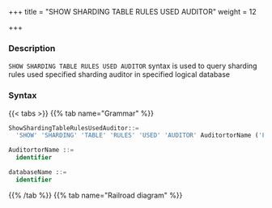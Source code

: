 +++
title = "SHOW SHARDING TABLE RULES USED AUDITOR"
weight = 12

+++

### Description

`SHOW SHARDING TABLE RULES USED AUDITOR` syntax is used to query sharding rules used specified sharding auditor in specified logical database

### Syntax

{{< tabs >}}
{{% tab name="Grammar" %}}
```sql
ShowShardingTableRulesUsedAuditor::=
  'SHOW' 'SHARDING' 'TABLE' 'RULES' 'USED' 'AUDITOR' AuditortorName ('FROM' databaseName)?

AuditortorName ::=
  identifier

databaseName ::=
  identifier
```
{{% /tab %}}
{{% tab name="Railroad diagram" %}}
<iframe frameborder="0" name="diagram" id="diagram" width="100%" height="100%"></iframe>
{{% /tab %}}
{{< /tabs >}}

### Supplement

- When databaseName is not specified, the default is the currently used DATABASE. If DATABASE is not used, No database selected will be prompted.

### Return value description

| Columns | Descriptions       |
|---------|--------------------|
| type    | Sharding rule type |
| name    | Sharding rule name |

### Example

- Query sharding table rules for the specified sharding auditor in spicified logical database

```sql
SHOW SHARDING TABLE RULES USED AUDITOR sharding_key_required_auditor FROM sharding_db;
```

```sql
mysql> SHOW SHARDING TABLE RULES USED AUDITOR sharding_key_required_auditor FROM sharding_db;
+-------+---------+
| type  | name    |
+-------+---------+
| table | t_order |
+-------+---------+
1 row in set (0.00 sec)
```

- Query sharding table rules for specified sharding auditor in the current logical database

```sql
SHOW SHARDING TABLE RULES USED AUDITOR sharding_key_required_auditor;
```

```sql
mysql> SHOW SHARDING TABLE RULES USED AUDITOR sharding_key_required_auditor;
+-------+---------+
| type  | name    |
+-------+---------+
| table | t_order |
+-------+---------+
1 row in set (0.00 sec)
```

### Reserved word

`SHOW`, `SHARDING`, `TABLE`, `RULES`, `USED`, `AUDITOR`, `FROM`

### Related links

- [Reserved word](/en/user-manual/shardingsphere-proxy/distsql/syntax/reserved-word/)
